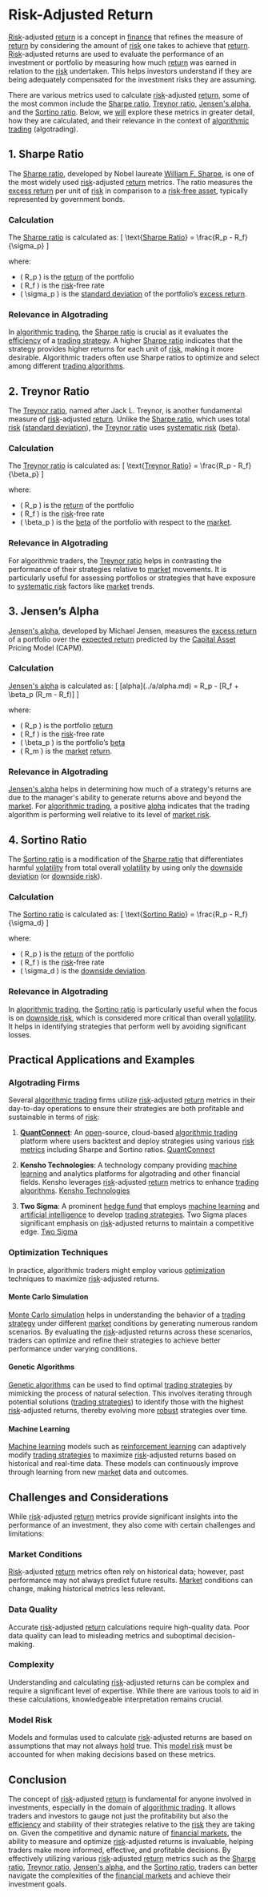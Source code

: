 # Risk-Adjusted Return

[Risk](../r/risk.md)-adjusted [return](../r/return.md) is a concept in [finance](../f/finance.md) that refines the measure of [return](../r/return.md) by considering the amount of [risk](../r/risk.md) one takes to achieve that [return](../r/return.md). [Risk](../r/risk.md)-adjusted returns are used to evaluate the performance of an investment or portfolio by measuring how much [return](../r/return.md) was earned in relation to the [risk](../r/risk.md) undertaken. This helps investors understand if they are being adequately compensated for the investment risks they are assuming.

There are various metrics used to calculate [risk](../r/risk.md)-adjusted [return](../r/return.md), some of the most common include the [Sharpe ratio](../s/sharpe_ratio.md), [Treynor ratio](../t/treynor_ratio.md), [Jensen's alpha](../j/jensen's_alpha.md), and the [Sortino ratio](../s/sortino_ratio.md). Below, we [will](../w/will.md) explore these metrics in greater detail, how they are calculated, and their relevance in the context of [algorithmic trading](../a/algorithmic_trading.md) (algotrading).

## 1. Sharpe Ratio

The [Sharpe ratio](../s/sharpe_ratio.md), developed by Nobel laureate [William F. Sharpe](../w/william_f._sharpe.md), is one of the most widely used [risk](../r/risk.md)-adjusted [return](../r/return.md) metrics. The ratio measures the [excess return](../e/excess_return.md) per unit of [risk](../r/risk.md) in comparison to a [risk-free asset](../r/risk-free_asset.md), typically represented by government bonds.

### Calculation
The [Sharpe ratio](../s/sharpe_ratio.md) is calculated as:
\[ \text{[Sharpe Ratio](../s/sharpe_ratio.md)} = \frac{R_p - R_f}{\sigma_p} \]

where:
- \( R_p \) is the [return](../r/return.md) of the portfolio
- \( R_f \) is the [risk](../r/risk.md)-free rate
- \( \sigma_p \) is the [standard deviation](../s/standard_deviation.md) of the portfolio’s [excess return](../e/excess_return.md).

### Relevance in Algotrading
In [algorithmic trading](../a/algorithmic_trading.md), the [Sharpe ratio](../s/sharpe_ratio.md) is crucial as it evaluates the [efficiency](../e/efficiency.md) of a [trading strategy](../t/trading_strategy.md). A higher [Sharpe ratio](../s/sharpe_ratio.md) indicates that the strategy provides higher returns for each unit of [risk](../r/risk.md), making it more desirable. Algorithmic traders often use Sharpe ratios to optimize and select among different [trading algorithms](../t/trading_algorithms.md).

## 2. Treynor Ratio

The [Treynor ratio](../t/treynor_ratio.md), named after Jack L. Treynor, is another fundamental measure of [risk](../r/risk.md)-adjusted [return](../r/return.md). Unlike the [Sharpe ratio](../s/sharpe_ratio.md), which uses total [risk](../r/risk.md) ([standard deviation](../s/standard_deviation.md)), the [Treynor ratio](../t/treynor_ratio.md) uses [systematic risk](../s/systematic_risk.md) ([beta](../b/beta.md)).

### Calculation
The [Treynor ratio](../t/treynor_ratio.md) is calculated as:
\[ \text{[Treynor Ratio](../t/treynor_ratio.md)} = \frac{R_p - R_f}{\beta_p} \]

where:
- \( R_p \) is the [return](../r/return.md) of the portfolio
- \( R_f \) is the [risk](../r/risk.md)-free rate
- \( \beta_p \) is the [beta](../b/beta.md) of the portfolio with respect to the [market](../m/market.md).

### Relevance in Algotrading
For algorithmic traders, the [Treynor ratio](../t/treynor_ratio.md) helps in contrasting the performance of their strategies relative to [market](../m/market.md) movements. It is particularly useful for assessing portfolios or strategies that have exposure to [systematic risk](../s/systematic_risk.md) factors like [market](../m/market.md) trends.

## 3. Jensen’s Alpha

[Jensen's alpha](../j/jensen's_alpha.md), developed by Michael Jensen, measures the [excess return](../e/excess_return.md) of a portfolio over the [expected return](../e/expected_return.md) predicted by the [Capital Asset](../c/capital_asset.md) Pricing Model (CAPM).

### Calculation
[Jensen's alpha](../j/jensen's_alpha.md) is calculated as:
\[ \[alpha](../a/alpha.md) = R_p - [R_f + \beta_p (R_m - R_f)] \]

where:
- \( R_p \) is the portfolio [return](../r/return.md)
- \( R_f \) is the [risk](../r/risk.md)-free rate
- \( \beta_p \) is the portfolio’s [beta](../b/beta.md)
- \( R_m \) is the [market](../m/market.md) [return](../r/return.md).

### Relevance in Algotrading
[Jensen's alpha](../j/jensen's_alpha.md) helps in determining how much of a strategy's returns are due to the manager's ability to generate returns above and beyond the [market](../m/market.md). For [algorithmic trading](../a/algorithmic_trading.md), a positive [alpha](../a/alpha.md) indicates that the trading algorithm is performing well relative to its level of [market risk](../m/market_risk.md).

## 4. Sortino Ratio

The [Sortino ratio](../s/sortino_ratio.md) is a modification of the [Sharpe ratio](../s/sharpe_ratio.md) that differentiates harmful [volatility](../v/volatility.md) from total overall [volatility](../v/volatility.md) by using only the [downside deviation](../d/downside_deviation.md) (or [downside risk](../d/downside_risk.md)).

### Calculation
The [Sortino ratio](../s/sortino_ratio.md) is calculated as:
\[ \text{[Sortino Ratio](../s/sortino_ratio.md)} = \frac{R_p - R_f}{\sigma_d} \]

where:
- \( R_p \) is the [return](../r/return.md) of the portfolio
- \( R_f \) is the [risk](../r/risk.md)-free rate
- \( \sigma_d \) is the [downside deviation](../d/downside_deviation.md).

### Relevance in Algotrading
In [algorithmic trading](../a/algorithmic_trading.md), the [Sortino ratio](../s/sortino_ratio.md) is particularly useful when the focus is on [downside risk](../d/downside_risk.md), which is considered more critical than overall [volatility](../v/volatility.md). It helps in identifying strategies that perform well by avoiding significant losses.

## Practical Applications and Examples

### Algotrading Firms
Several [algorithmic trading](../a/algorithmic_trading.md) firms utilize [risk](../r/risk.md)-adjusted [return](../r/return.md) metrics in their day-to-day operations to ensure their strategies are both profitable and sustainable in terms of [risk](../r/risk.md):

1. **[QuantConnect](../q/quantconnect.md)**: An [open](../o/open.md)-source, cloud-based [algorithmic trading](../a/algorithmic_trading.md) platform where users backtest and deploy strategies using various [risk metrics](../r/risk_metrics.md) including Sharpe and Sortino ratios. [QuantConnect](https://www.quantconnect.com/)
   
2. **Kensho Technologies**: A technology company providing [machine learning](../m/machine_learning.md) and analytics platforms for algotrading and other financial fields. Kensho leverages [risk](../r/risk.md)-adjusted [return](../r/return.md) metrics to enhance [trading algorithms](../t/trading_algorithms.md). [Kensho Technologies](https://www.kensho.com/)

3. **Two Sigma**: A prominent [hedge fund](../h/hedge_fund.md) that employs [machine learning](../m/machine_learning.md) and [artificial intelligence](../a/artificial_intelligence_in_trading.md) to develop [trading strategies](../t/trading_strategies.md). Two Sigma places significant emphasis on [risk](../r/risk.md)-adjusted returns to maintain a competitive edge. [Two Sigma](https://www.twosigma.com/)

### Optimization Techniques
In practice, algorithmic traders might employ various [optimization](../o/optimization.md) techniques to maximize [risk](../r/risk.md)-adjusted returns.

#### Monte Carlo Simulation
[Monte Carlo simulation](../m/monte_carlo_simulation.md) helps in understanding the behavior of a [trading strategy](../t/trading_strategy.md) under different [market](../m/market.md) conditions by generating numerous random scenarios. By evaluating the [risk](../r/risk.md)-adjusted returns across these scenarios, traders can optimize and refine their strategies to achieve better performance under varying conditions.

#### Genetic Algorithms
[Genetic algorithms](../g/genetic_algorithms_in_trading.md) can be used to find optimal [trading strategies](../t/trading_strategies.md) by mimicking the process of natural selection. This involves iterating through potential solutions ([trading strategies](../t/trading_strategies.md)) to identify those with the highest [risk](../r/risk.md)-adjusted returns, thereby evolving more [robust](../r/robust.md) strategies over time.

#### Machine Learning
[Machine learning](../m/machine_learning.md) models such as [reinforcement learning](../r/reinforcement_learning.md) can adaptively modify [trading strategies](../t/trading_strategies.md) to maximize [risk](../r/risk.md)-adjusted returns based on historical and real-time data. These models can continuously improve through learning from new [market](../m/market.md) data and outcomes.

## Challenges and Considerations

While [risk](../r/risk.md)-adjusted [return](../r/return.md) metrics provide significant insights into the performance of an investment, they also come with certain challenges and limitations:

### Market Conditions
[Risk](../r/risk.md)-adjusted [return](../r/return.md) metrics often rely on historical data; however, past performance may not always predict future results. [Market](../m/market.md) conditions can change, making historical metrics less relevant.

### Data Quality
Accurate [risk](../r/risk.md)-adjusted [return](../r/return.md) calculations require high-quality data. Poor data quality can lead to misleading metrics and suboptimal decision-making.

### Complexity
Understanding and calculating [risk](../r/risk.md)-adjusted returns can be complex and require a significant level of expertise. While there are various tools to aid in these calculations, knowledgeable interpretation remains crucial.

### Model Risk
Models and formulas used to calculate [risk](../r/risk.md)-adjusted returns are based on assumptions that may not always [hold](../h/hold.md) true. This [model risk](../m/model_risk.md) must be accounted for when making decisions based on these metrics.

## Conclusion

The concept of [risk](../r/risk.md)-adjusted [return](../r/return.md) is fundamental for anyone involved in investments, especially in the domain of [algorithmic trading](../a/algorithmic_trading.md). It allows traders and investors to gauge not just the profitability but also the [efficiency](../e/efficiency.md) and stability of their strategies relative to the [risk](../r/risk.md) they are taking on. Given the competitive and dynamic nature of [financial markets](../f/financial_market.md), the ability to measure and optimize [risk](../r/risk.md)-adjusted returns is invaluable, helping traders make more informed, effective, and profitable decisions. By effectively utilizing various [risk](../r/risk.md)-adjusted [return](../r/return.md) metrics such as the [Sharpe ratio](../s/sharpe_ratio.md), [Treynor ratio](../t/treynor_ratio.md), [Jensen's alpha](../j/jensen's_alpha.md), and the [Sortino ratio](../s/sortino_ratio.md), traders can better navigate the complexities of the [financial markets](../f/financial_market.md) and achieve their investment goals.
